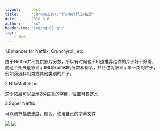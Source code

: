 ```yaml
---
layout:     post
title:      "Chrome上的几个好用Netflix拓展"
date:       2018-9-6
author:     "xx"
header-img: "img/bg-02.jpg"
tags:
    - 技术
---
```



1.Enhancer for Netflix, Crunchyroll, etc

由于Netflix并不提供影片分数，所以有时候也不知道推荐给你的片子好不好看，而这个拓展能够显示IMDb/Simkl的分数和排名，并且也能够显示某一类的片子，例如筛选科幻类或其他类别的片子。

2.NflxMultiSubs

这个拓展可以显示2种语言的字幕，位置可自定义

3.Super Netflix

可以调节播放速度，颜色，使用自己的字幕文件

![](https://delta.whoa.top/others/img/post01/1.jpg)
![](https://delta.whoa.top/others/img/post01/2.jpg)

